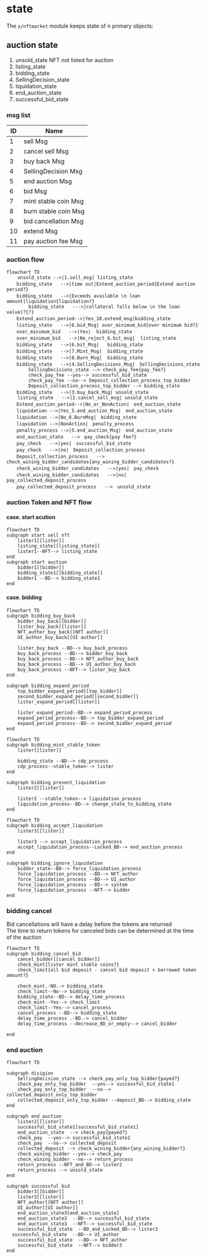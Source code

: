 # state

The `x/nftmarket` module keeps state of n primary objects:


## auction state
1. unsold_state
    NFT not listed for auction
1. listing_state
1. bidding_state
1. SellingDecision_state
1. liquidation_state
1. end_auction_state
1. successful_bid_state

### msg list 

|ID |Name                         |
|---|-----------------------------|
|1  |sell Msg                     |
|2  |cancel sell Msg              |
|3  |buy back Msg                 |
|4  |SellingDecision Msg          |
|5  |end auction Msg              |
|6  |bid Msg                      |
|7  |mint stable coin Msg         |
|8  |burn stable coin Msg         |
|9  |bid cancellation Msg         |
|10 |extend Msg                   |
|11 |pay auction fee Msg          |

### auction flow 
```mermaid
flowchart TD
    unsold_state -->|1.sell_msg| listing_state
　  bidding_state   -->|time out|Extend_auction_period{Extend auction period?}
　  bidding_state   -->|Exceeds available \n loan amount|liquidation{liquidation?}
		bidding_state   --->|collateral falls below \n the loan value|?{?}
　  Extend_auction_period-->|Yes_10.extend_msg|bidding_state
　  listing_state   -->|6.bid_Msg| over_minimum_bid{over minimum bid?}
　  over_minimum_bid   -->|Yes|	bidding_state
　  over_minimum_bid   -->|No_reject_6.bit_msg|	listing_state
　  bidding_state   -->|6.bit_Msg|	bidding_state
　  bidding_state   -->|7.Mint_Msg|	bidding_state
　  bidding_state   -->|8.Burn_Msg|	bidding_state
　  bidding_state   -->|4.SellingDecisions_Msg|　SellingDecisions_state
		SellingDecisions_state --> check_pay_fee{pay_fee?}
		check_pay_fee --yes--> successful_bid_state
		check_pay_fee --no--> Deposit_collection_process_top_bidder
		Deposit_collection_process_top_bidder --> bidding_state
　  bidding_state   -->|3.buy_back_Msg| unsold_state
    listing_state   -->|2.cancel_sell_msg| unsold_state
　  Extend_auction_period-->|No_or_NonAction|　end_auction_state
　  liquidation -->|Yes_5.end_auction_Msg|　end_auction_state
　  liquidation -->|No_8.BurnMsg|　bidding_state
　  liquidation -->|NonAction|　penalty_process
　  penalty_process -->|5.end_auction_Msg|　end_auction_state
　  end_auction_state   -->　pay_check{pay fee?}
　  pay_check   -->|yes|　successful_bid_state
　  pay_check   -->|no|　Deposit_collection_process
　  Deposit_collection_process   -->　check_wining_bidder_candidates{any_wining_bidder_candidates?}
　  check_wining_bidder_candidates   -->|yes|　pay_check
　  check_wining_bidder_candidates   -->|no|　pay_collected_deposit_process
　  pay_collected_deposit_process   -->　unsold_state
```

### auction Token and NFT flow 
#### case. start acution
```mermaid
flowchart TD
subgraph start sell nft
	lister1[[lister]]
	listing_state[[listing_state]]
	lister1--NFT--> listing_state
end
subgraph start auction
	bidder1[[bidder]]
	bidding_state1[[bidding_state]]
	bidder1 --BD--> bidding_state1
end
```

#### case. bidding 
```mermaid
flowchart TD
subgraph bidding_buy_back
	bidder_buy_back[[bidder]]
	lister_buy_back[[lister]]
	NFT_author_buy_back[[NFT author]]
	UI_author_buy_back[[UI author]]

	lister_buy_back --BD--> buy_back_process
	buy_back_process --BD--> bidder_buy_back
	buy_back_process --BD--> NFT_author_buy_back
	buy_back_process --BD--> UI_author_buy_back
	buy_back_process --NFT--> lister_buy_back
end

subgraph bidding_expand_period
	top_bidder_expand_period[[top_bidder]]
	second_bidder_expand_period[[second_bidder]]
	lister_expand_period[[lister]]

	lister_expand_period--BD--> expand_period_process
	expand_period_process--BD--> top_bidder_expand_period
	expand_period_process--BD--> second_bidder_expand_period
end
```

```mermaid
flowchart TD
subgraph bidding_mint_stable_token
	lister[[lister]]

	bidding_state --BD--> cdp_process
	cdp_process--stable_token--> lister
end

subgraph bidding_prevent_liquidation
	lister2[[lister]]

	lister2 --stable_token--> liquidation_process
	liquidation_process--BD--> change_state_to_bidding_state
end
```

```mermaid
flowchart TD
subgraph bidding_accept_liquidation
	lister3[[lister]]

	lister3 --> accept_liquidation_process
	accept_liquidation_process--Locked_BD--> end_auction_process
end

subgraph bidding_ignore_liquidation
	bidder_state--BD--> force_liquidation_process 
	force_liquidation_process --BD--> NFT_author
	force_liquidation_process --BD--> UI_author
	force_liquidation_process --BD--> system
	force_liquidation_process --NFT--> bidder
end
```

### bidding cancel 
Bid cancellations will have a delay before the tokens are returned  
The time to return tokens for canceled bids can be determined at the time of the auction  
```mermaid
flowchart TD
subgraph bidding_cancel_bid
	cancel_bidder[[cancel_bidder]]
	check_mint{lister mint stable coins?}
	check_limit{all bid deposit - cancel bid deposit < borrowed token amount?}

	check_mint.-NO.-> bidding_state
	check_limit--No--> bidding_state
	bidding_state--BD--> delay_time_process
	check_mint--Yes--> check_limit
	check_limit--Yes--> cancel_process
	cancel_process --BD--> bidding_state
	delay_time_process .-BD.-> cancel_bidder
	delay_time_process --decrease_BD_or_empty--> cancel_bidder
	
end
```

### end auction 
```mermaid
flowchart TD

subgraph disigion
	SellingDecision_state --> check_pay_only_top_bidder{payed?}
	check_pay_only_top_bidder  --yes--> successful_bid_state1
	check_pay_only_top_bidder  --no--> collected_deposit_only_top_bidder
	collected_deposit_only_top_bidder --deposit_BD--> bidding_state
end

subgraph end auction
	lister2[[lister]]
	successful_bid_state1[successful_bid_state1]
	end_auction_state  --> check_pay{payed?}
	check_pay  --yes--> successful_bid_state1
	check_pay  --no--> collected_deposit
	collected_deposit --> check_wining_bidder{any_wining_bidder?}
	check_wining_bidder --yes--> check_pay
	check_wining_bidder --no--> return_process
	return_process --NFT_and_BD--> lister2
	return_process --> unsold_state
end

subgraph successful bid
	bidder3[[bidder]]
	lister3[[lister]]
	NFT_author[[NFT author]]
	UI_author[[UI author]]
	end_auction_state3[end_auction_state]
	end_auction_state3  --BD--> successful_bid_state
	end_auction_state3  --NFT--> successful_bid_state
	successful_bid_state  --BD_and_Locked_BD--> lister3
  successful_bid_state  --BD--> UI_author
	successful_bid_state  --BD--> NFT_author
	successful_bid_state  --NFT--> bidder3
end
```
